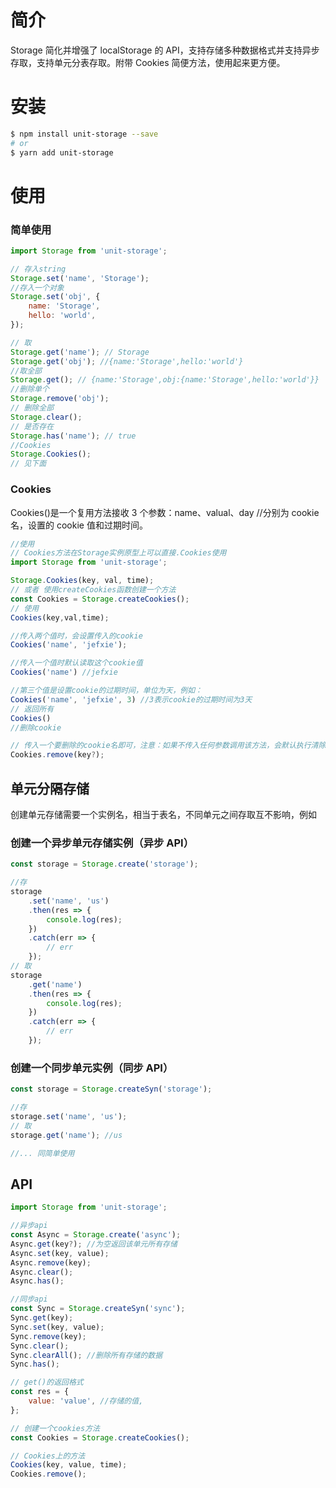 # 简介

Storage 简化并增强了 localStorage 的 API，支持存储多种数据格式并支持异步存取，支持单元分表存取。附带 Cookies 简便方法，使用起来更方便。

# 安装

```bash
$ npm install unit-storage --save
# or
$ yarn add unit-storage
```

# 使用

### 简单使用

```javascript
import Storage from 'unit-storage';

// 存入string
Storage.set('name', 'Storage');
//存入一个对象
Storage.set('obj', {
    name: 'Storage',
    hello: 'world',
});

// 取
Storage.get('name'); // Storage
Storage.get('obj'); //{name:'Storage',hello:'world'}
//取全部
Storage.get(); // {name:'Storage',obj:{name:'Storage',hello:'world'}}
//删除单个
Storage.remove('obj');
// 删除全部
Storage.clear();
// 是否存在
Storage.has('name'); // true
//Cookies
Storage.Cookies();
// 见下面
```

### Cookies

Cookies()是一个复用方法接收 3 个参数：name、valual、day //分别为 cookie 名，设置的 cookie 值和过期时间。

```javascript
//使用
// Cookies方法在Storage实例原型上可以直接.Cookies使用
import Storage from 'unit-storage';

Storage.Cookies(key, val, time);
// 或者 使用createCookies函数创建一个方法
const Cookies = Storage.createCookies();
// 使用
Cookies(key,val,time);

//传入两个值时，会设置传入的cookie
Cookies('name', 'jefxie');

//传入一个值时默认读取这个cookie值
Cookies('name') //jefxie

//第三个值是设置cookie的过期时间，单位为天，例如：
Cookies('name', 'jefxie', 3) //3表示cookie的过期时间为3天
// 返回所有
Cookies()
//删除cookie

// 传入一个要删除的cookie名即可，注意：如果不传入任何参数调用该方法，会默认执行清除所有cookie；
Cookies.remove(key?);
```

## 单元分隔存储

创建单元存储需要一个实例名，相当于表名，不同单元之间存取互不影响，例如

### 创建一个异步单元存储实例（异步 API）

```javascript
const storage = Storage.create('storage');

//存
storage
    .set('name', 'us')
    .then(res => {
        console.log(res);
    })
    .catch(err => {
        // err
    });
// 取
storage
    .get('name')
    .then(res => {
        console.log(res);
    })
    .catch(err => {
        // err
    });
```

### 创建一个同步单元实例（同步 API）

```javascript
const storage = Storage.createSyn('storage');

//存
storage.set('name', 'us');
// 取
storage.get('name'); //us

//... 同简单使用
```

## API

```javascript
import Storage from 'unit-storage';

//异步api
const Async = Storage.create('async');
Async.get(key?); //为空返回该单元所有存储
Async.set(key, value);
Async.remove(key);
Async.clear();
Async.has();

//同步api
const Sync = Storage.createSyn('sync');
Sync.get(key);
Sync.set(key, value);
Sync.remove(key);
Sync.clear();
Sync.clearAll(); //删除所有存储的数据
Sync.has();

// get()的返回格式
const res = {
    value: 'value', //存储的值,
};

// 创建一个cookies方法
const Cookies = Storage.createCookies();

// Cookies上的方法
Cookies(key, value, time);
Cookies.remove();
```
